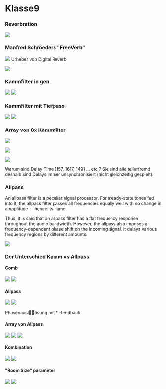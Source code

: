 # Klasse9

### Reverbration

![](Klasse9/png/reverb.png)

### Manfred Schröeders "FreeVerb"

![](Klasse9/png/mrs.jpg) 
Urheber von Digital Reverb

![](Klasse9/png/freeverb.png)

### Kammfilter in gen

![](Klasse9/png/comb.png)
![](Klasse9/png/comb_gen.png)

### Kammfilter mit Tiefpass


![](Klasse9/png/comb2.png)
![](Klasse9/png/comb2_gen.png)

### Array von 8x Kammfilter

![](Klasse9/png/comb3.png)

![](Klasse9/png/comb3_gen.png)

![](Klasse9/png/comb3_gendsp.png)

Warum sind Delay Time 1157, 1617, 1491 ... etc ?
Sie sind alle teilerfremd deshalb sind Delays immer unsynchronisiert (nicht gleichzeitig gespielt).



### Allpass

An allpass filter is a peculiar signal processor. For steady-state tones fed into it, the allpass filter passes all frequencies equally well with no change in ampplitude -- hence its name.

Thus, it is said that an allpass filter has a flat frequency response throughout the audio bandwidth. However, the allpass also imposes a frequency-dependent phase shift on the incoming signal. it delays various frequency regions by different amounts.

![](Klasse9/png/allpass.jpg)

### Der Unterschied Kamm vs Allpass

#### Comb
![](Klasse9/png/compare_comb.png)
![](Klasse9/png/comb_spectrum.png)

#### Allpass
![](Klasse9/png/compare_allpass.png)
![](Klasse9/png/allpass_spectrum.png)

Phasenausl￿￿ösung mit * -feedback

#### Array von Allpass

![](Klasse9/png/allpass2.png)
![](Klasse9/png/allpass2_gen.png)
![](Klasse9/png/allpass2_gendsp.png)

#### Kombination

![](Klasse9/png/freeverb_main.png)
![](Klasse9/png/freeverb_gen.png)

#### "Room Size" parameter

![](Klasse9/png/freeverb_rm.png)
![](Klasse9/png/freeverb_rm_gen.png)

